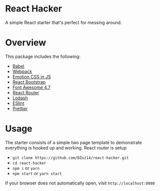 # React Hacker

A simple React starter that's perfect for messing around.

# Overview
This package includes the following:
- [Babel](https://babeljs.io/docs/en/)
- [Webpack](https://webpack.js.org/concepts/)
- [Emotion CSS in JS](https://emotion.sh/docs/introduction)
- [React Bootstrap](https://react-bootstrap.github.io/components/alerts/)
- [Font Awesome 4.7](https://fontawesome.com/v4.7/icons/)
- [React Router](https://reactrouter.com/web/guides/quick-start)
- [Lodash](https://lodash.com/docs/4.17.15)
- [ESlint](https://eslint.org/docs/user-guide/configuring/)
- [Prettier](https://prettier.io/docs/en/index.html)



# Usage
The starter consists of a simple two page template to demonstrate everything is hooked up and working. React router is setup
- `git clone https://github.com/DZuz14/react-hacker.git`
- `cd react-hacker`
- `npm i` or `yarn`
- `npm start` or `yarn start`

If your browser does not automatically open, visit `http://localhost:8080`
